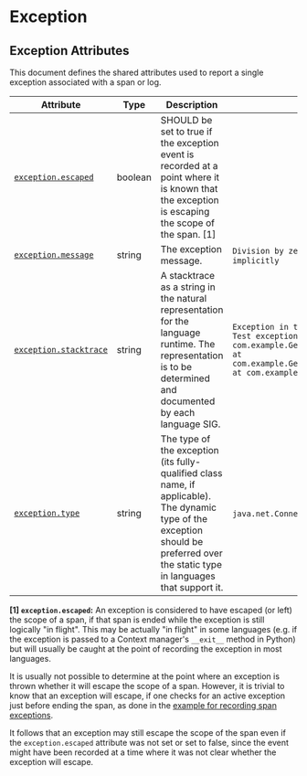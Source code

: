 <!--- Hugo front matter used to generate the website version of this page:
--->

<!-- NOTE: THIS FILE IS AUTOGENERATED. DO NOT EDIT BY HAND. -->
<!-- see templates/registry/markdown/attribute_namespace.md.j2 -->

# Exception

## Exception Attributes

This document defines the shared attributes used to report a single exception associated with a span or log.

| Attribute                                                                            | Type    | Description                                                                                                                                                                         | Examples                                                                                                                                                                                                                                                     | Stability                                                  |
| ------------------------------------------------------------------------------------ | ------- | ----------------------------------------------------------------------------------------------------------------------------------------------------------------------------------- | ------------------------------------------------------------------------------------------------------------------------------------------------------------------------------------------------------------------------------------------------------------ | ---------------------------------------------------------- |
| <a id="exception-escaped" href="#exception-escaped">`exception.escaped`</a>          | boolean | SHOULD be set to true if the exception event is recorded at a point where it is known that the exception is escaping the scope of the span. [1]                                     |                                                                                                                                                                                                                                                              | ![Stable](https://img.shields.io/badge/-stable-lightgreen) |
| <a id="exception-message" href="#exception-message">`exception.message`</a>          | string  | The exception message.                                                                                                                                                              | `Division by zero`; `Can't convert 'int' object to str implicitly`                                                                                                                                                                                           | ![Stable](https://img.shields.io/badge/-stable-lightgreen) |
| <a id="exception-stacktrace" href="#exception-stacktrace">`exception.stacktrace`</a> | string  | A stacktrace as a string in the natural representation for the language runtime. The representation is to be determined and documented by each language SIG.                        | `Exception in thread "main" java.lang.RuntimeException: Test exception\n at com.example.GenerateTrace.methodB(GenerateTrace.java:13)\n at com.example.GenerateTrace.methodA(GenerateTrace.java:9)\n at com.example.GenerateTrace.main(GenerateTrace.java:5)` | ![Stable](https://img.shields.io/badge/-stable-lightgreen) |
| <a id="exception-type" href="#exception-type">`exception.type`</a>                   | string  | The type of the exception (its fully-qualified class name, if applicable). The dynamic type of the exception should be preferred over the static type in languages that support it. | `java.net.ConnectException`; `OSError`                                                                                                                                                                                                                       | ![Stable](https://img.shields.io/badge/-stable-lightgreen) |

**[1] `exception.escaped`:** An exception is considered to have escaped (or left) the scope of a span,
if that span is ended while the exception is still logically "in flight".
This may be actually "in flight" in some languages (e.g. if the exception
is passed to a Context manager's `__exit__` method in Python) but will
usually be caught at the point of recording the exception in most languages.

It is usually not possible to determine at the point where an exception is thrown
whether it will escape the scope of a span.
However, it is trivial to know that an exception
will escape, if one checks for an active exception just before ending the span,
as done in the [example for recording span exceptions](https://opentelemetry.io/docs/specs/semconv/exceptions/exceptions-spans/#recording-an-exception).

It follows that an exception may still escape the scope of the span
even if the `exception.escaped` attribute was not set or set to false,
since the event might have been recorded at a time where it was not
clear whether the exception will escape.
